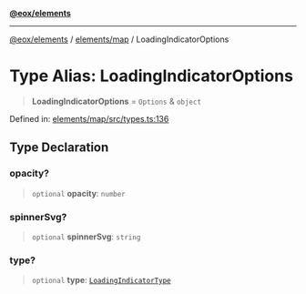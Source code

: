 [**@eox/elements**](../../../README.md)

***

[@eox/elements](../../../modules.md) / [elements/map](../README.md) / LoadingIndicatorOptions

# Type Alias: LoadingIndicatorOptions

> **LoadingIndicatorOptions** = `Options` & `object`

Defined in: [elements/map/src/types.ts:136](https://github.com/EOX-A/EOxElements/blob/c2bb4e92aa096bddddf8a8e6a886c6b8a56a516c/elements/map/src/types.ts#L136)

## Type Declaration

### opacity?

> `optional` **opacity**: `number`

### spinnerSvg?

> `optional` **spinnerSvg**: `string`

### type?

> `optional` **type**: [`LoadingIndicatorType`](LoadingIndicatorType.md)
